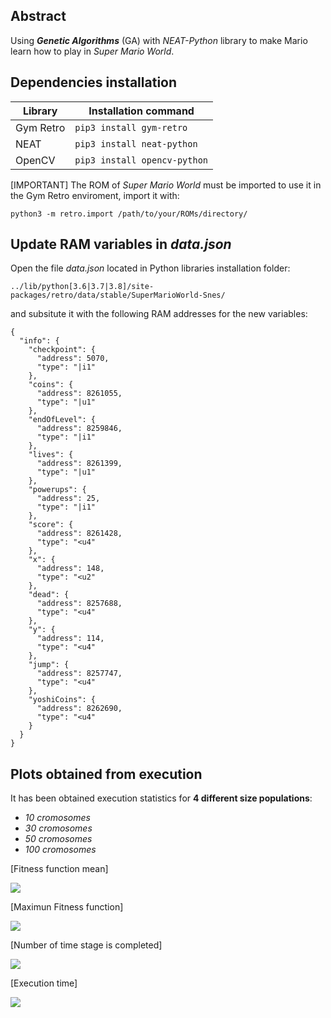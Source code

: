 ## Abstract
Using ***Genetic Algorithms*** (GA) with  *NEAT-Python* library to make Mario learn how to play in *Super Mario World*.

## Dependencies installation
 | Library | Installation command |
 | ---- | ---- |
 |Gym Retro | ```pip3 install gym-retro``` |
 |NEAT      | ```pip3 install neat-python``` |
 |OpenCV    | ```pip3 install opencv-python```|


[IMPORTANT] The ROM of *Super Mario World* must be imported to use it in the Gym Retro enviroment, import it with:

```python3 -m retro.import /path/to/your/ROMs/directory/```

## Update RAM variables in *data.json*
Open the file *data.json* located in Python libraries installation folder:

```../lib/python[3.6|3.7|3.8]/site-packages/retro/data/stable/SuperMarioWorld-Snes/```

and subsitute it with the following RAM addresses for the new variables:
```
{
  "info": {
    "checkpoint": {
      "address": 5070,
      "type": "|i1"
    },
    "coins": {
      "address": 8261055,
      "type": "|u1"
    },
    "endOfLevel": {
      "address": 8259846,
      "type": "|i1"
    },
    "lives": {
      "address": 8261399,
      "type": "|u1"
    },
    "powerups": {
      "address": 25,
      "type": "|i1"
    },
    "score": {
      "address": 8261428,
      "type": "<u4"
    },
    "x": {
      "address": 148,
      "type": "<u2"
    },
    "dead": {
      "address": 8257688,
      "type": "<u4"
    },
    "y": {
      "address": 114,
      "type": "<u4"
    },
    "jump": {
      "address": 8257747,
      "type": "<u4"
    },
    "yoshiCoins": {
      "address": 8262690,
      "type": "<u4"
    }
  }
}
```

## Plots obtained from execution
It has been obtained execution statistics for **4 different size populations**:

 - *10 cromosomes*
 - *30 cromosomes*
 - *50 cromosomes*
 - *100 cromosomes*

[Fitness function mean]

<img src="https://github.com/alrodsa/SMW_GeneticAlgorithms/blob/main/graphics/Medias%20fitness%20function.svg">

[Maximun Fitness function]

<img src="https://github.com/alrodsa/SMW_GeneticAlgorithms/blob/main/graphics/M%C3%A1ximos%20fitness%20function.svg">

[Number of time stage is completed]

<img src="https://github.com/alrodsa/SMW_GeneticAlgorithms/blob/main/graphics/N%C3%BAmero%20de%20veces%20que%20se%20supera%20el%20nivel.svg">

[Execution time]

<img src="https://github.com/alrodsa/SMW_GeneticAlgorithms/blob/main/graphics/Tiempo%20de%20ejecuci%C3%B3n.svg">


